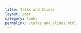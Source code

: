 ```yaml
---
title: Talks and Slides
layout: post
category: links
permalink: /talks_and_slides.html
---
```

<!-- 
 * 2012-11-08 - **NYC Golang Meetup** [slides](https://speakerdeck.com/snakes/nsq-nyc-golang-meetup) ([@imsnakes](https://twitter.com/imsnakes) & [@jehiah](https://twitter.com/jehiah) of bitly)

 * 2013-02-13 - **PHP UK 2013, Planning To Fail** [slides](https://speakerdeck.com/davegardnerisme/planning-to-fail) ([@davegardnerisme](https://twitter.com/davegardnerisme) of Hailo)

 * 2013-04-03 - **PhillyETE 2013, Stream Processing: Philosophy, Concepts, and Technologies** [video](http://www.infoq.com/presentations/data-streaming-nsq) [slides](https://speakerdeck.com/danielhfrank/stream-processing-philosophy-concepts-and-technologies) ([@danielhfrank](https://twitter.com/danielhfrank) of bitly)

 * 2013-05-15 - **NYC Data Engineering Meetup** [slides](https://speakerdeck.com/snakes/nsq-nyc-data-engineering-meetup)
[video](http://www.youtube.com/watch?v=IkU8JsxdCAM) ([@imsnakes](https://twitter.com/imsnakes) & [@jehiah](https://twitter.com/jehiah) of bitly)

 * 2013-06-17 - **C* Summit 2013, Big Architectures for Big Data** [slides](http://www.slideshare.net/planetcassandra/2-eric-lubow) [video](http://www.youtube.com/watch?v=dT0A0bh_CLw) ([@elubow](https://twitter.com/elubow) of simplereach)

 * 2013-06-19 - **SF Golang Meetup** [video](https://plus.google.com/u/0/events/ckpnkggt52aoc7vagkctqsjg6v8) ([@imsnakes](https://twitter.com/imsnakes) of bitly)

 * 2014-01-11 - **Data Days Texas 2014** [slides](http://eric.lubow.org/presentations/data-day-texas-2014/) ([@elubow](https://twitter.com/elubow) of SimpleReach)

 * 2014-04-24 - **GopherCon 2014** [video](http://confreaks.com/videos/3429-gophercon2014-spray-some-nsq-on-it) [slides](https://speakerdeck.com/snakes/spray-some-nsq-on-it) ([@imsnakes](https://twitter.com/imsnakes) of Torando Labs)
 -->
